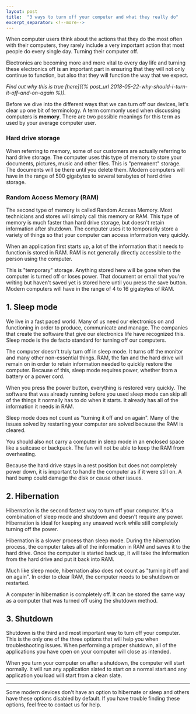 ```yaml
---
layout: post
title:  "3 ways to turn off your computer and what they really do"
excerpt_separator: <!--more-->
---
```


When computer users think about the actions that they do the most often with their computers, they rarely include a very important action that most people do every single day. Turning their computer off.
<!--more-->

Electronics are becoming more and more vital to every day life and turning these electronics off is an important part in ensuring that they will not only continue to function, but also that they will function the way that we expect.

*Find out why this is true [here]({% post_url 2018-05-22-why-should-i-turn-it-off-and-on-again %}).*

Before we dive into the different ways that we can turn off our devices, let's clear up one bit of terminology. A term commonly used when discussing computers is **memory**. There are two possible meanings for this term as used by your average computer user.

### Hard drive storage

When referring to memory, some of our customers are actually referring to hard drive storage. The computer uses this type of memory to store your documents, pictures, music and other files. This is "permanent" storage. The documents will be there until you delete them. Modern computers will have in the range of 500 gigabytes to several terabytes of hard drive storage.


### Random Access Memory (RAM)

The second type of memory is called Random Access Memory. Most technicians and stores will simply call this memory or RAM. This type of memory is much faster than hard drive storage, but doesn't retain information after shutdown. The computer uses it to temporarily store a variety of things so that your computer can access information very quickly.

When an application first starts up, a lot of the information that it needs to function is stored in RAM. RAM is not generally directly accessible to the person using the computer.

This is "temporary" storage. Anything stored here will be gone when the computer is turned off or loses power. That document or email that you're writing but haven't saved yet is stored here until you press the save button. Modern computers will have in the range of 4 to 16 gigabytes of RAM.

## 1. Sleep mode

We live in a fast paced world. Many of us need our electronics on and functioning in order to produce, communicate and manage. The companies that create the software that give our electronics life have recognized this. Sleep mode is the de facto standard for turning off our computers.

The computer doesn't truly turn off in sleep mode. It turns off the monitor and many other non-essential things. RAM, the fan and the hard drive will remain on in order to retain information needed to quickly restore the computer. Because of this, sleep mode requires power, whether from a battery or a power cord.

When you press the power button, everything is restored very quickly. The software that was already running before you used sleep mode can skip all of the things it normally has to do when it starts. It already has all of the information it needs in RAM.

Sleep mode does not count as "turning it off and on again". Many of the issues solved by restarting your computer are solved because the RAM is cleared.

You should also not carry a computer in sleep mode in an enclosed space like a suitcase or backpack. The fan will not be able to keep the RAM from overheating.

Because the hard drive stays in a rest position but does not completely power down, it is important to handle the computer as if it were still on. A hard bump could damage the disk or cause other issues.

## 2. Hibernation

Hibernation is the second fastest way to turn off your computer. It's a combination of sleep mode and shutdown and doesn't require any power. Hibernation is ideal for keeping any unsaved work while still completely turning off the power.

Hibernation is a slower process than sleep mode. During the hibernation process, the computer takes all of the information in RAM and saves it to the hard drive. Once the computer is started back up, it will take the information from the hard drive and put it back into RAM.

Much like sleep mode, hibernation also does not count as "turning it off and on again". In order to clear RAM, the computer needs to be shutdown or restarted.

A computer in hibernation is completely off. It can be stored the same way as a computer that was turned off using the shutdown method.


## 3. Shutdown

Shutdown is the third and most important way to turn off your computer. This is the only one of the three options that will help you when troubleshooting issues. When performing a proper shutdown, all of the applications you have open on your computer will close as intended.

When you turn your computer on after a shutdown, the computer will start normally. It will run any application slated to start on a normal start and any application you load will start from a clean slate.

---

Some modern devices don't have an option to hibernate or sleep and others have these options disabled by default. If you have trouble finding these options, feel free to contact us for help.